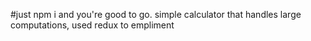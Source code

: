 #just npm i and you're good to go.
simple calculator that handles large computations, used redux to empliment
